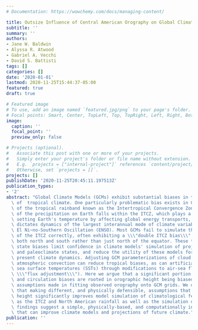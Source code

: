 ```yaml
---
# Documentation: https://wowchemy.com/docs/managing-content/

title: Outsize Influence of Central American Orography on Global Climate
subtitle: ''
summary: ''
authors:
- Jane W. Baldwin
- Alyssa R. Atwood
- Gabriel A. Vecchi
- David S. Battisti
tags: []
categories: []
date: '2020-01-01'
lastmod: 2020-11-25T15:44:37-05:00
featured: true
draft: true

# Featured image
# To use, add an image named `featured.jpg/png` to your page's folder.
# Focal points: Smart, Center, TopLeft, Top, TopRight, Left, Right, BottomLeft, Bottom, BottomRight.
image:
  caption: ''
  focal_point: ''
  preview_only: false

# Projects (optional).
#   Associate this post with one or more of your projects.
#   Simply enter your project's folder or file name without extension.
#   E.g. `projects = ["internal-project"]` references `content/project/deep-learning/index.md`.
#   Otherwise, set `projects = []`.
projects: []
publishDate: '2020-11-25T20:45:11.197513Z'
publication_types:
- '2'
abstract: "Global Climate Models (GCMs) exhibit substantial biases in their simulation\
  \ of  tropical climate. One particularly problematic bias exists in GCMs' simulation\
  \ of the tropical rainband known as the Intertropical Convergence Zone (ITCZ). Much\
  \ of the precipitation on Earth falls within the ITCZ, which plays a key role in\
  \ setting Earth's temperature by affecting global energy transports, and partially\
  \ dictates dynamics of the largest interannual mode of climate variability: the\
  \ El Ni~no-Southern Oscillation (ENSO). Most GCMs fail to simulate the mean state\
  \ of the ITCZ correctly, often exhibiting a \\\"double ITCZ bias\\\", with rainbands\
  \ both north and south rather than just north of the equator. These tropical mean\
  \ state biases limit confidence in climate models' simulation of projected future\
  \ and paleoclimate states, and reduce the utility of these models for understanding\
  \ present climate dynamics. Adjusting GCM parameterizations of cloud processes and\
  \ atmospheric convection can reduce tropical biases, as can artificially correcting\
  \ sea surface temperatures (SSTs) through modifications to air-sea fluxes (i.e.\
  \ \\\"flux adjustment\\\"). Here we argue that a significant portion of these rainfall\
  \ and circulation biases are rooted in orographic height being biased low due to\
  \ assumptions made in fitting observed orography onto GCM grids. We demonstrate\
  \ that making different, and physically defensible, assumptions that raise the orographic\
  \ height significantly improves model simulation of climatological features such\
  \ as the ITCZ and North American rainfall as well as the simulation of ENSO. These\
  \ findings suggest a simple, physically-based, and computationally inexpensive method\
  \ that can improve climate models and projections of future climate."
publication: ''
---
```

